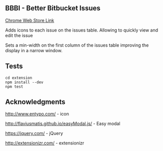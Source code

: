 ## BBBI - Better Bitbucket Issues

[Chrome Web Store Link](https://chrome.google.com/webstore/detail/hiafofmjbiglipbdmefenmgcimbfbpbc/publish-accepted)

Adds icons to each issue on the issues table. Allowing to quickly view and edit the issue

Sets a min-width on the first column of the issues table improving the display in a narrow window.

## Tests

    cd extension
    npm install --dev
    npm test

## Acknowledgments

http://www.entypo.com/ - icon

http://flaviusmatis.github.io/easyModal.js/ - Easy modal

https://jquery.com/ - jQuery

http://extensionizr.com/ - extensionizr
